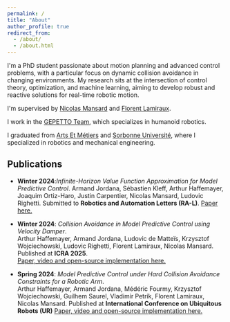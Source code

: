 ```yaml
---
permalink: /
title: "About"
author_profile: true
redirect_from: 
  - /about/
  - /about.html
---
```


I'm a PhD student passionate about motion planning and advanced control problems, with a particular focus on dynamic collision avoidance in changing environments. My research sits at the intersection of control theory, optimization, and machine learning, aiming to develop robust and reactive solutions for real-time robotic motion.

I'm supervised by [Nicolas Mansard](https://scholar.google.fr/citations?user=rq-9xAkAAAAJ&hl=en) and [Florent Lamiraux](https://scholar.google.fr/citations?user=WNlfd2sAAAAJ&hl=fr).

I work in the [GEPETTO Team](https://www.laas.fr/en/teams/gepetto/), which specializes in humanoid robotics.

I graduated from [Arts Et Métiers](https://artsetmetiers.fr/en) and [Sorbonne Université](https://www.sorbonne-universite.fr/en), where I specialized in robotics and mechanical engineering.

## Publications

- **Winter 2024**:*Infinite-Horizon Value Function Approximation for Model Predictive Control*.
Armand Jordana, Sébastien Kleff, Arthur Haffemayer, Joaquim Ortiz-Haro, Justin Carpentier, Nicolas Mansard, Ludovic Righetti. Submitted to **Robotics and Automation Letters (RA-L)**. [Paper here.](https://arxiv.org/pdf/2502.06760)

- **Winter 2024**: *Collision Avoidance in Model Predictive Control using Velocity Damper*.  
  Arthur Haffemayer, Armand Jordana, Ludovic de Matteïs, Krzysztof Wojciechowski, Ludovic Righetti, Florent Lamiraux, Nicolas Mansard.  
  Published at **ICRA 2025**.  
  [Paper, video and open-source implementation here.](https://gepettoweb.laas.fr/articles/haffemayer2025.html)

- **Spring 2024**: *Model Predictive Control under Hard Collision Avoidance Constraints for a Robotic Arm*.  
  Arthur Haffemayer, Armand Jordana, Médéric Fourmy, Krzysztof Wojciechowski, Guilhem Saurel, Vladimír Petrík, Florent Lamiraux, Nicolas Mansard. Published at **International Conference on Ubiquitous Robots (UR)**
  [Paper, video and open-source implementation here.](https://gepettoweb.laas.fr/articles/haffemayer2024.html)
